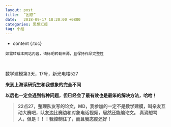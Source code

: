 ```yaml
---
layout: post
title:  “困惑”
date:   2018-09-17 18:20:00 +0800
categories: 思想汇报
tag: 小结
---
```


* content
{:toc}


`如需转载本网站内容，请标明转载来源，且保持作品完整性`

&nbsp;

数学建模第3天，17号，新光电楼527

**来到上海读研究生和我想象的完全不同**

**以后也一定会遇到各种问题，但已经会了最有效也是最笨的解决方法，哈哈！**

>**22点27，整理队友写的论文，MD，我参加的一定不是数学建模，叫亲友互动大赛吧，队友边比赛边和对象电话视频，居然还能编论文。**
>**真滴想骂人，但是！！！我控制住了，而且我态度还好！**

